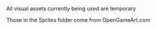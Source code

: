 All visual assets currently being used are temporary

Those in the Sprites folder come from OpenGameArt.com

